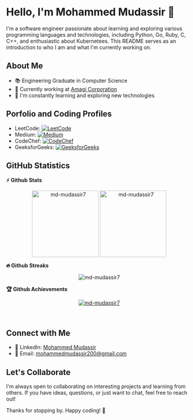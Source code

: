 # Hello, I'm Mohammed Mudassir 👋

I'm a software engineer passionate about learning and exploring various programming languages and technologies, including Python, Go, Ruby, C, C++, and enthusiastic about Kubernetees. This README serves as an introduction to who I am and what I'm currently working on.

## About Me

- 📚 Engineering Graduate in Computer Science
- 💼 Currently working at [Amagi Corporation](https://www.amagi.com/)
- 🌱 I'm constantly learning and exploring new technologies

## Porfolio and Coding Profiles

- LeetCode: [![LeetCode](https://img.shields.io/badge/LeetCode-Profile-brightgreen)](https://leetcode.com/md_mudassir/)
- Medium: [![Medium](https://img.shields.io/badge/Medium-Profile-orange)](https://medium.com/@mdmudassir7)
- CodeChef: [![CodeChef](https://img.shields.io/badge/CodeChef-Profile-blue)](https://www.codechef.com/users/md_mudassir)
- GeeksforGeeks: [![GeeksforGeeks](https://img.shields.io/badge/GeeksforGeeks-Profile-yellow)](https://auth.geeksforgeeks.org/user/mdmudassir7/practice/)

## GitHub Statistics
	
<summary><b>⚡ Github Stats</b></summary>
<p align="center"><img height="180em" src="https://github-readme-stats.vercel.app/api?username=md-mudassir7&show_icons=true&count_private=true&theme=dracula" alt="md-mudassir7" align = "center"/>
<img height="180em" src="https://github-readme-stats.vercel.app/api/top-langs?username=md-mudassir7&show_icons=true&locale=en&layout=compact&theme=dracula" alt="md-mudassir7" align = "center"/></p>

<summary><b>🔥 Github Streaks</b></summary>
<p align="center"><img src="https://github-readme-streak-stats.herokuapp.com/?user=md-mudassir7&theme=dracula&hide_border=true&stroke=0000&background=0D1117&ring=e05397&fire=e05397&currStreakLabel=e05397" alt="md-mudassir7" /></p>

<summary><b>🏆 Github Achievements</b></summary>
<p align="center"> <a href="https://github.com/md-mudassir7"><img src="https://github-profile-trophy.vercel.app/?username=md-mudassir7&margin-w=5&theme=radical" alt="md-mudassir7" /></a> </p>

<br>

## Connect with Me

- 💼 LinkedIn: [Mohammed Mudassir](https://www.linkedin.com/in/mdmudassir7/)
- 📧 Email: mohammedmudassir200@gmail.com

## Let's Collaborate

I'm always open to collaborating on interesting projects and learning from others. If you have ideas, questions, or just want to chat, feel free to reach out!

Thanks for stopping by. Happy coding! 🚀
